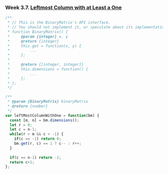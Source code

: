 ### Week 3.7. [Leftmost Column with at Least a One](https://leetcode.com/explore/featured/card/30-day-leetcoding-challenge/530/week-3/3306/)
```javascript
/**
 * // This is the BinaryMatrix's API interface.
 * // You should not implement it, or speculate about its implementation
 * function BinaryMatrix() {
 *     @param {integer} x, y
 *     @return {integer}
 *     this.get = function(x, y) {
 *         ...
 *     };
 *
 *     @return {[integer, integer]}
 *     this.dimensions = function() {
 *         ...
 *     };
 * };
 */

/**
 * @param {BinaryMatrix} binaryMatrix
 * @return {number}
 */
var leftMostColumnWithOne = function(bm) {
  const [m, n] = bm.dimensions();
  let r = 0;
  let c = n-1;
  while(r < m && c > -1) {
    if(c == -1) return 0;
    bm.get(r, c) == 1 ? c-- : r++;
  }
  
  if(c == n-1) return -1;
  return c+1;
};


```
